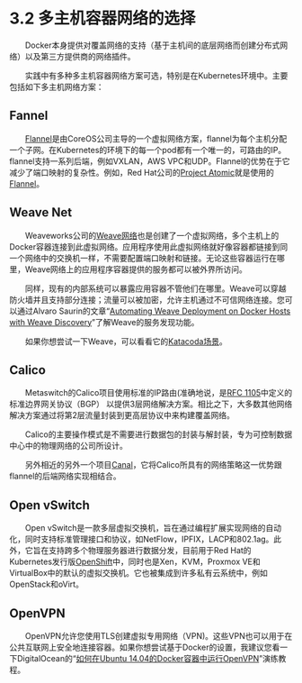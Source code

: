 # 3.2 多主机容器网络的选择

&emsp;&emsp;Docker本身提供对覆盖网络的支持（基于主机间的底层网络而创建分布式网络）以及第三方提供商的网络插件。

&emsp;&emsp;实践中有多种多主机容器网络方案可选，特别是在Kubernetes环境中。主要包括如下多主机网络方案：

## Fannel

&emsp;&emsp;[Flannel](https://coreos.com/flannel/docs/latest/)是由CoreOS公司主导的一个虚拟网络方案，flannel为每个主机分配一个子网。在Kubernetes的环境下的每一个pod都有一个唯一的，可路由的IP。flannel支持一系列后端，例如VXLAN，AWS VPC和UDP。Flannel的优势在于它减少了端口映射的复杂性。例如，Red Hat公司的[Project Atomic](http://www.projectatomic.io)就是使用的[Flannel](https://twitter.com/ProjectAtomic/status/591231934505873408)。

## Weave Net

&emsp;&emsp;Weaveworks公司的[Weave网络](https://www.weave.works)也是创建了一个虚拟网络，多个主机上的Docker容器连接到此虚拟网络。应用程序使用此虚拟网络就好像容器都链接到同一个网络中的交换机一样，不需要配置端口映射和链接。无论这些容器运行在哪里，Weave网络上的应用程序容器提供的服务都可以被外界所访问。

&emsp;&emsp;同样，现有的内部系统可以暴露应用容器不管他们在哪里。Weave可以穿越防火墙并且支持部分连接；流量可以被加密，允许主机通过不可信网络连接。您可以通过Alvaro Saurin的文章“[Automating Weave Deployment on Docker Hosts with Weave Discovery](https://www.weave.works/blog/automating-weave-discovery-docker/)”了解Weave的服务发现功能。

&emsp;&emsp;如果你想尝试一下Weave，可以看看它的[Katacoda场景](https://katacoda.com/courses/weave)。

## Calico

&emsp;&emsp;Metaswitch的Calico项目使用标准的IP路由(准确地说，是[RFC 1105](https://tools.ietf.org/html/rfc1105)中定义的标准边界网关协议（BGP） 以提供3层网络解决方案。相比之下，大多数其他网络解决方案通过将第2层流量封装到更高层协议中来构建覆盖网络。

&emsp;&emsp;Calico的主要操作模式是不需要进行数据包的封装与解封装，专为可控制数据中心中的物理网络的公司所设计。

&emsp;&emsp;另外相近的另外一个项目[Canal](https://github.com/projectcalico/canal)，它将Calico所具有的网络策略这一优势跟flannel的后端网络实现相结合。

## Open vSwitch

&emsp;&emsp;Open vSwitch是一款多层虚拟交换机，旨在通过编程扩展实现网络的自动化，同时支持标准管理接口和协议，如NetFlow，IPFIX，LACP和802.1ag。此外，它旨在支持跨多个物理服务器进行数据分发，目前用于Red Hat的Kubernetes发行版[OpenShift](https://www.openshift.org)中，同时也是Xen，KVM，Proxmox VE和VirtualBox中的默认的虚拟交换机。它也被集成到许多私有云系统中，例如OpenStack和oVirt。

## OpenVPN

&emsp;&emsp;OpenVPN允许您使用TLS创建虚拟专用网络（VPN)。这些VPN也可以用于在公共互联网上安全地连接容器。如果你想尝试基于Docker的设置，我建议您看一下DigitalOcean的“[如何在Ubuntu 14.04的Docker容器中运行OpenVPN](https://www.digitalocean.com/community/tutorials/how-to-run-openvpn-in-a-docker-container-on-ubuntu-14-04)”演练教程。
